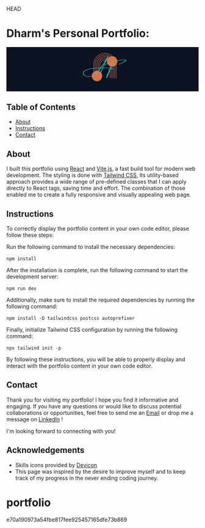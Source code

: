  HEAD
# Dharm's Personal Portfolio:


<div style="display: flex; justify-content: center; margin-bottom: 20px;">
    <img src="src/assets/logoGif.gif" width="650" alt="logo">
    </br>
</div>



## Table of Contents

- [About](#about)
- [Instructions](#instructions)
- [Contact](#contact)


## About
I built this portfolio using [React](https://reactjs.org/) and [Vite.js](https://vitejs.dev/), a fast build tool for modern web development. The styling is done with [Tailwind CSS](https://tailwindcss.com/), Its utility-based approach provides a wide range of pre-defined classes that I can apply directly to React tags, saving time and effort. 
The combination of those enabled me to create a fully responsive and visually appealing web page.



## Instructions

To correctly display the portfolio content in your own code editor, please follow these steps:

Run the following command to install the necessary dependencies:
```console
npm install
```

After the installation is complete, run the following command to start the development server:
```console
npm run dev
```

Additionally, make sure to install the required dependencies by running the following command:
```console
npm install -D tailwindcss postcss autoprefixer
```
Finally, initialize Tailwind CSS configuration by running the following command:
```console
npx tailwind init -p
```

By following these instructions, you will be able to properly display and interact with the portfolio content in your own code editor.


## Contact

Thank you for visiting my portfolio! I hope you find it informative and engaging. If you have any questions or would like to discuss potential collaborations or opportunities, feel free to send me an [Email](mailto:dagardharm31503@gmail.com) or drop me a message on [LinkedIn](https://www.linkedin.com/in/dharm-singh-dagar-4bb36628a/) !

I'm looking forward to connecting with you!

## Acknowledgements

- Skills icons provided by <a href='https://devicon.dev/' target='_blank'>Devicon</a>
- This page was inspired by the desire to improve myself and to keep track of my progress in the never ending coding journey.
# portfolio
 e70a190973a54fbe817fee925457165dfe73b869
